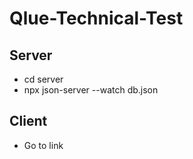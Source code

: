 # Qlue-Technical-Test

## Server
- cd server
- npx json-server --watch db.json

## Client
- Go to link